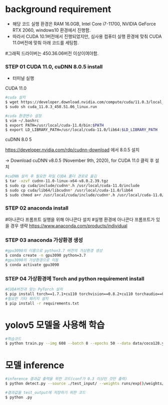 ﻿# background requirement 
- 해당 코드 실행 환경은 RAM 16.0GB, Intel Core i7-11700, NVIDIA GeForce RTX 2060, windows10 환경에서 진행함.
- 따라서 CUDA 10.1버전에서 진행되었지만, 심사용 컴퓨터 실행 환경에 맞춰 CUDA 11.0버전에 맞춰 아래 코드를 세팅함. 

#그래픽 드라이버는 450.36.06버전 이상이여야함. 

### STEP 01 CUDA 11.0, cuDNN 8.0.5 install
- 터미널 실행

CUDA 11.0
```bash
#cuda 설치
$ wget https://developer.download.nvidia.com/compute/cuda/11.0.3/local_installers/cuda_11.0.3_450.51.06_linux.run
$ sudo sh cuda_11.0.3_450.51.06_linux.run
```
```bash
#cuda 환경변수 설정
$ vim ~/.bashrc
$ export PATH=/usr/local/cuda-11.0/bin:$PATH
$ export LD_LIBRARY_PATH=/usr/local/cuda-11.0/lib64:$LD_LIBRARY_PATH
```

cuDNN 8.0 5   

https://developer.nvidia.com/rdp/cudnn-download 에서 8.0.5 설치

-> Download cuDNN v8.0.5 (November 9th, 2020), for CUDA 11.0 클릭 후 설치


```bash
#cuDNN 설치 후 필요한 파일 CUDA 폴더 경로로 옮김
$ tar -xzvf cudnn-11.0-linux-x64-v8.0.2.39.tgz
$ sudo cp cuda/include/cudnn*.h /usr/local/cuda-11.0/include
$ sudo cp cuda/lib64/libcudnn* /usr/local/cuda-11.0/lib64
$ sudo chmod a+r /usr/local/cuda/include/cudnn*.h /usr/local/cuda-11.0/lib64/libcudnn*
```


### STEP 02 anaconda install
#아나콘다 프롬프트 실행을 위해 아나콘다 설치
 #실행 환경에 아나콘다 프롬프트가 있을 경우 생략
https://www.anaconda.com/products/individual


### STEP 03 anaconda 가상환경 생성
```bash
#gpu3090의 이름으로 python3.7 버전의 가상환경 생성
$ conda create -n gpu3090 python=3.7 
#gpu3090의 가상환경으로 이동
$ conda activate gpu3090
```


### STEP 04 가상환경에 Torch and python requirement install
```bash
#CUDA버전과 맞는 PyTorch 설치
$ pip install torch==1.7.1+cu110 torchvision==0.8.2+cu110 torchaudio==0.7.2 -f https://download.pytorch.org/whl/torch_stable.html
#필요한 기타 패키지 설치
$ pip install -r requirements.txt
```


# yolov5 모델을 사용해 학습
```bash
#학습코드
$ python train.py --img 608 --batch 8 --epochs 50 --data data/coco128.yaml --cfg models/yolov5m.yaml --weights weights/yolov5m.pt

```


# 모델 inference
```bash
#inference 결과값 출력을 위한 코드(conf가 0.3 이상인 것만 출력)
$ python detect.py --source ./test_input/ --weights runs/exp()/weights/best.pt --conf 0.3
```
```bash
#결과값을 test_output에 저장하기 위한 코드
$ python .py
```
